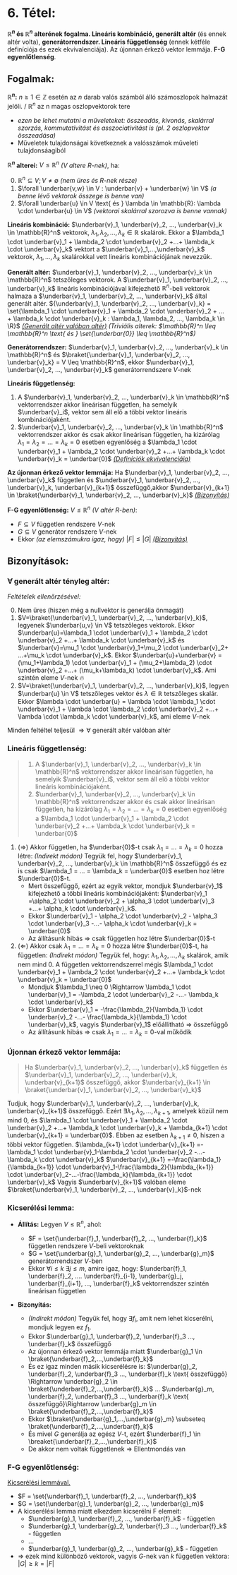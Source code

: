 # 6. Tétel:
**$\mathbb{R}^n$ és $\mathbb{R}^n$ alterének fogalma. Lineáris kombináció, generált altér** (és ennek altér volta), **generátorrendszer. Lineáris függetlenség** (ennek kétféle definíciója és ezek ekvivalenciája). Az újonnan érkező vektor lemmája. **F-G egyenlőtlenség**.

## Fogalmak:
**$\mathbb{R}^n$:** $n \geq 1 \in \mathbb{Z}$ esetén az $n$ darab valós számból álló számoszlopok halmazát jelöli. / $\mathbb{R}^n$ az n magas oszlopvektorok tere

- *ezen be lehet mutatni a műveleteket: összeadás, kivonás, skalárral szorzás, kommutativitást és asszociativitást is (pl. 2 oszlopvektor összeadása)*
- Műveletek tulajdonságai következnek a valósszámok műveleti tulajdonsáagiból

**$\mathbb{R}^n$ alterei:** $V \leq \mathbb{R}^n$ *(V altere R-nek)*, ha: 

0. $\mathbb{R}^n \subseteq V; V \neq \emptyset$ *(nem üres és R-nek része)* 
1. $\forall \underbar{v,w} \in V : \underbar{v} + \underbar{w} \in V$ *(a benne lévő vektorok összege is benne van)*
2. $\forall \underbar{u} \in V \text{ és } \lambda \in \mathbb{R}: \lambda \cdot \underbar{u} \in V$ *(vektorai skalárral szorozva is benne vannak)*

**Lineáris kombináció:** $\underbar{v}_1, \underbar{v}_2, ..., \underbar{v}_k \in \mathbb{R}^n$ vektorok, $\lambda_1, \lambda_2, ..., \lambda_k \in \mathbb{R}$ skalárok. Ekkor a $\lambda_1 \cdot \underbar{v}_1 + \lambda_2 \cdot \underbar{v}_2 +...+ \lambda_k \cdot \underbar{v}_k$ vektort a $\underbar{v}_1,...,\underbar{v}_k$ vektorok, $\lambda_1,...,\lambda_k$ skalárokkal vett lineáris kombinációjának nevezzük.

**Generált altér:** $\underbar{v}_1, \underbar{v}_2, ..., \underbar{v}_k \in \mathbb{R}^n$ tetszőleges vektorok. A $\underbar{v}_1, \underbar{v}_2, ..., \underbar{v}_k$ lineáris kombinációjával kifejezhető $\mathbb{R}^n$-beli vektorok halmaza a $\underbar{v}_1, \underbar{v}_2, ..., \underbar{v}_k$ által generált altér.
${\underbar{v}_1, \underbar{v}_2, ..., \underbar{v}_k} = \set{\lambda_1 \cdot \underbar{v}_1 + \lambda_2 \cdot \underbar{v}_2 + ... + \lambda_k \cdot \underbar{v}_k : \lambda_1, \lambda_2, ..., \lambda_k \in \R}$
[*(Generált altér valóban altér)*](#forall-generált-altér-tényleg-altér)
*(Triviális alterek: $\mathbb{R}^n \leq \mathbb{R}^n \text{ és } \set{\underbar{0}} \leq \mathbb{R}^n$)*

**Generátorrendszer:** $\underbar{v}_1, \underbar{v}_2, ...,  \underbar{v}_k \in \mathbb{R}^n$ és $\braket{\underbar{v}_1, \underbar{v}_2, ...,  \underbar{v}_k} = V \leq \mathbb{R}^n$, ekkor $\underbar{v}_1, \underbar{v}_2, ...,  \underbar{v}_k$ generátorrendszere $V$-nek

**Lineáris függetlenség:** 

1. A $\underbar{v}_1, \underbar{v}_2, ...,  \underbar{v}_k \in \mathbb{R}^n$ vektorrendszer akkor lineárisan független, ha semelyik $\underbar{v}_i$, vektor sem áll elő a többi vektor lineáris kombinációjaként.
2. $\underbar{v}_1, \underbar{v}_2, ...,  \underbar{v}_k \in \mathbb{R}^n$ vektorrendszer akkor és csak akkor lineárisan független, ha kizárólag $\lambda_1 = \lambda_2 = ... = \lambda_k = 0$ esetben egyenlőség a $\lambda_1 \cdot \underbar{v}_1 + \lambda_2 \cdot \underbar{v}_2 +...+ \lambda_k \cdot \underbar{v}_k = \underbar{0}$
[*(Definíciók ekvivalenciája)*](#lineáris-függetlenség)

**Az újonnan érkező vektor lemmája:**  Ha $\underbar{v}_1, \underbar{v}_2, ...,  \underbar{v}_k$ független és $\underbar{v}_1, \underbar{v}_2, ...,  \underbar{v}_k, \underbar{v}_{k+1}$ összefüggő,akkor $\underbar{v}_{k+1} \in \braket{\underbar{v}_1, \underbar{v}_2, ...,  \underbar{v}_k}$
[*(Bizonyítás)*](#újonnan-érkező-vektor-lemmája)

**F-G egyenlőtlenség:** $V \leq \mathbb{R}^n$ *(V altér R-ben)*:

- $F \subseteq V$ független rendszere $V$-nek 
- $G \subseteq V$ generátor rendszere $V$-nek
- Ekkor *(az elemszámukra igaz, hogy)* $|F| \leq |G|$ 
[*(Bizonyítás)*](#f-g-egyenlőtlenség)

## Bizonyítások:

### $\forall$ generált altér tényleg altér:
*Feltételek ellenőrzésével:*

0. Nem üres (hiszen még a nullvektor is generálja önmagát)
1. $V=\braket{\underbar{v}_1, \underbar{v}_2, ..., \underbar{v}_k}$, legyenek $\underbar{u,v} \in V$ tetszőleges vektorok. 
Ekkor $\underbar{u}=\lambda_1 \cdot \underbar{v}_1 + \lambda_2 \cdot \underbar{v}_2 +...+ \lambda_k \cdot \underbar{v}_k$ 
és $\underbar{v}=\mu_1 \cdot \underbar{v}_1+\mu_2 \cdot \underbar{v}_2+ ...+\mu_k \cdot \underbar{v}_k$.
Ekkor $\underbar{u}+\underbar{v} = (\mu_1+\lambda_1) \cdot \underbar{v}_1 + (\mu_2+\lambda_2) \cdot \underbar{v}_2 +...+ (\mu_k+\lambda_k) \cdot \underbar{v}_k$. Ami szintén eleme $V$-nek :fire:
2. $V=\braket{\underbar{v}_1, \underbar{v}_2, ..., \underbar{v}_k}$, legyen $\underbar{u} \in V$ tetszőleges vektor és $\lambda \in \mathbb{R}$ tetszőleges skalár.
Ekkor $\lambda \cdot \underbar{u} = \lambda \cdot \lambda_1 \cdot \underbar{v}_1 + \lambda \cdot \lambda_2 \cdot \underbar{v}_2 +...+ \lambda \cdot \lambda_k \cdot \underbar{v}_k$, ami eleme $V$-nek

Minden feltéltel teljesül $\Rightarrow \forall$ generált altér valóban altér

### Lineáris függetlenség:
>  1. A $\underbar{v}_1, \underbar{v}_2, ...,  \underbar{v}_k \in \mathbb{R}^n$ vektorrendszer akkor lineárisan független, ha semelyik $\underbar{v}_i$, vektor sem áll elő a többi vektor lineáris kombinációjaként.
>2. $\underbar{v}_1, \underbar{v}_2, ...,  \underbar{v}_k \in \mathbb{R}^n$ vektorrendszer akkor és csak akkor lineárisan független, ha kizárólag $\lambda_1 = \lambda_2 = ... = \lambda_k = 0$ esetben egyenlőség a $\lambda_1 \cdot \underbar{v}_1 + \lambda_2 \cdot \underbar{v}_2 +...+ \lambda_k \cdot \underbar{v}_k = \underbar{0}$

1. ($\Rightarrow$) Akkor független, ha $\underbar{0}$-t csak $\lambda_1=...=\lambda_k=0$ hozza létre:
 *(Indirekt módon)* Tegyük fel, hogy $\underbar{v}_1, \underbar{v}_2, ...,  \underbar{v}_k \in \mathbb{R}^n$ összefüggő és ez is csak $\lambda_1 = ... = \lambda_k = \underbar{0}$ esetben hoz létre $\underbar{0}$-t.
    - Mert összefüggő, ezért az egyik vektor, mondjuk $\underbar{v}_1$ kifejezhető a többi lineáris kombinációjaként: $\underbar{v}_1 =\alpha_2 \cdot \underbar{v}_2 + \alpha_3 \cdot \underbar{v}_3 +...+ \alpha_k \cdot \underbar{v}_k$. 
    - Ekkor $\underbar{v}_1 - \alpha_2 \cdot \underbar{v}_2 - \alpha_3 \cdot \underbar{v}_3 -...- \alpha_k \cdot \underbar{v}_k = \underbar{0}$
    - Az állításunk hibás $\Rightarrow$ csak független hoz létre $\underbar{0}$-t
2. ($\Leftarrow$) Akkor csak $\lambda_1=...=\lambda_k=0$ hozza létre $\underbar{0}$-t, ha független:
    *(Indirekt módon)* Tegyük fel, hogy: $\lambda_1, \lambda_2, ...,\lambda_k$ skalárok, amik nem mind 0. A független vektorrendszerrel mégis $\lambda_1 \cdot \underbar{v}_1 + \lambda_2 \cdot \underbar{v}_2 +...+ \lambda_k \cdot \underbar{v}_k = \underbar{0}$
    - Mondjuk $\lambda_1 \neq 0 \Rightarrow \lambda_1 \cdot \underbar{v}_1 = -\lambda_2 \cdot \underbar{v}_2 -...- \lambda_k \cdot \underbar{v}_k$
    - Ekkor $\underbar{v}_1 = -\frac{\lambda_2}{\lambda_1} \cdot \underbar{v}_2 -...- \frac{\lambda_k}{\lambda_1} \cdot \underbar{v}_k$, vagyis $\underbar{v}_1$ előállítható $\Rightarrow$ összefüggő
    - Az állításunk hibás $\Rightarrow$ csak $\lambda_1=...=\lambda_k=0$-val működik

### Újonnan érkező vektor lemmája:
> Ha $\underbar{v}_1, \underbar{v}_2, ...,  \underbar{v}_k$ független és $\underbar{v}_1, \underbar{v}_2, ...,  \underbar{v}_k, \underbar{v}_{k+1}$ összefüggő, akkor $\underbar{v}_{k+1} \in \braket{\underbar{v}_1, \underbar{v}_2, ...,  \underbar{v}_k}$ 

Tudjuk, hogy $\underbar{v}_1, \underbar{v}_2, ...,  \underbar{v}_k, \underbar{v}_{k+1}$ összefüggő.
Ezért $\exists \lambda_1, \lambda_2, ..., \lambda_{k+1}$, amelyek közül nem mind 0, és $\lambda_1 \cdot \underbar{v}_1 + \lambda_2 \cdot \underbar{v}_2 +...+ \lambda_k \cdot \underbar{v}_k + \lambda_{k+1} \cdot \underbar{v}_{k+1} = \underbar{0}$.
Ebben az esetben $\lambda_{k+1} \neq 0$, hiszen a többi vektor független.
$\lambda_{k+1} \cdot \underbar{v}_{k+1} =-\lambda_1 \cdot \underbar{v}_1-\lambda_2 \cdot \underbar{v}_2 -...- \lambda_k \cdot \underbar{v}_k$
$\underbar{v}_{k+1} =-\frac{\lambda_1}{\lambda_{k+1}} \cdot \underbar{v}_1-\frac{\lambda_2}{\lambda_{k+1}} \cdot \underbar{v}_2-...-\frac{\lambda_k}{\lambda_{k+1}} \cdot \underbar{v}_k$
Vagyis $\underbar{v}_{k+1}$ valóban eleme $\braket{\underbar{v}_1, \underbar{v}_2, ...,  \underbar{v}_k}$-nek

### Kicserélési lemma:
- **Állítás:** Legyen $V \leq \mathbb{R}^n$, ahol: 
    - $F = \set{\underbar{f}_1, \underbar{f}_2, ..., \underbar{f}_k}$ független rendszere $V$-beli vektoroknak
    - $G = \set{\underbar{g}_1, \underbar{g}_2, ..., \underbar{g}_m}$ generátorrendszer $V$-ben
    - Ekkor $\forall i \leq k\  \exists j \leq m$, amire igaz, hogy:
    $\underbar{f}_1, \underbar{f}_2, .... \underbar{f}_{i-1}, \underbar{g}_j, \underbar{f}_{i+1}, ..., \underbar{f}_k$ vektorrendszer szintén lineárisan független

- **Bizonyítás:**
    - *(Indirekt módon)* Tegyük fel, hogy $\exists f_i$, amit nem lehet kicserélni, mondjuk legyen ez $f_1$.
    - Ekkor $\underbar{g}_1, \underbar{f}_2, \underbar{f}_3 ..., \underbar{f}_k$ összefüggő
    - Az újonnan érkező vektor lemmája miatt $\underbar{g}_1 \in \braket{\underbar{f}_2,...,\underbar{f}_k}$
    - És ez igaz minden másik kicserélésre is:
      $\underbar{g}_2, \underbar{f}_2, \underbar{f}_3 ..., \underbar{f}_k \text{ összefüggő} \Rightarrow \underbar{g}_2 \in \braket{\underbar{f}_2,...,\underbar{f}_k}$ 
      ...
      $\underbar{g}_m, \underbar{f}_2, \underbar{f}_3 ..., \underbar{f}_k \text{ összefüggő}\Rightarrow \underbar{g}_m \in \braket{\underbar{f}_2,...,\underbar{f}_k}$ 
    - Ekkor $\braket{\underbar{g}_1,...,\underbar{g}_m} \subseteq \braket{\underbar{f}_2,...,\underbar{f}_k}$
    - És mivel $G$ generálja az egész $V$-t, ezért $\underbar{f}_1 \in \breaket{\underbar{f}_2,...,\underbar{f}_k}$
    - De akkor nem voltak függetlenek $\Rightarrow$ Ellentmondás van

### F-G egyenlőtlenség:
[Kicserélési lemmával.](#kicserélési-lemma)

- $F = \set{\underbar{f}_1, \underbar{f}_2, ..., \underbar{f}_k}$
- $G = \set{\underbar{g}_1, \underbar{g}_2, ..., \underbar{g}_m}$
- A kicserélési lemma miatt elkezdem kicserélni F elemeit:
    -  $\underbar{g}_1, \underbar{f}_2, ..., \underbar{f}_k$ - független
    - $\underbar{g}_1, \underbar{g}_2, \underbar{f}_3 ..., \underbar{f}_k$ - független
    - ...
    - $\underbar{g}_1, \underbar{g}_2, ..., \underbar{g}_k$ - független
- $\Rightarrow$ ezek mind különböző vektorok, vagyis $G$-nek van $k$ független vektora:
$|G| \geq k = |F|$
